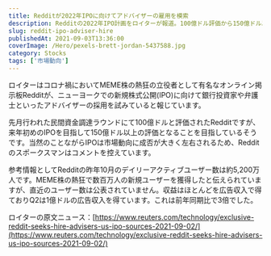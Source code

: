 ```yaml
---
title: Redditが2022年IPOに向けてアドバイザーの雇用を模索
description: Redditの2022年IPO計画をロイターが報道。100億ドル評価から150億ドル以上を目指しアドバイザー採用を開始。MEME株熱狂でユーザー数急増、Q2広告収益1億ドルで前年同朑3倍成長を達成。
slug: reddit-ipo-adviser-hire
publishedAt: 2021-09-03T13:36:00
coverImage: /Hero/pexels-brett-jordan-5437588.jpg
category: Stocks
tags: ['市場動向']
---
```


ロイターはコロナ禍においてMEME株の熱狂の立役者として有名なオンライン掲示板Redditが、ニューヨークでの新規株式公開(IPO)に向けて銀行投資家や弁護士といったアドバイザーの採用を試みていると報じています。

先月行われた民間資金調達ラウンドにて100億ドルと評価されたRedditですが、来年初めのIPOを目指して150億ドル以上の評価となることを目指しているそうです。当然のことながらIPOは市場動向に成否が大きく左右されるため、Redditのスポークスマンはコメントを控えています。

参考情報としてRedditの昨年10月のデイリーアクティブユーザー数は約5,200万人です。MEME株の熱狂で数百万人の新規ユーザーを獲得したと伝えられていますが、直近のユーザー数は公表されていません。収益はほとんどを広告収入で得ておりQ2は1億ドルの広告収入を得ています。これは前年同期比で3倍でした。

ロイターの原文ニュース：[https://www.reuters.com/technology/exclusive-reddit-seeks-hire-advisers-us-ipo-sources-2021-09-02/](https://www.reuters.com/technology/exclusive-reddit-seeks-hire-advisers-us-ipo-sources-2021-09-02/)
